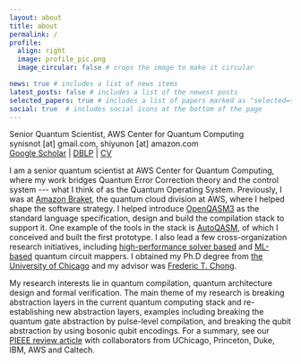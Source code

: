 ```yaml
---
layout: about
title: about
permalink: /
profile:
  align: right
  image: profile_pic.png
  image_circular: false # crops the image to make it circular

news: true # includes a list of news items
latest_posts: false # includes a list of the newest posts
selected_papers: true # includes a list of papers marked as "selected={true}"
social: true  # includes social icons at the bottom of the page
---
```

Senior Quantum Scientist, AWS Center for Quantum Computing <br />
synisnot [at] gmail.com, shiyunon [at] amazon.com  <br />
<a href='https://scholar.google.com/citations?hl=en&amp;user=dnDj1EIAAAAJ'>Google Scholar</a> |  <a href='https://dblp.org/pid/236/5902.html'>DBLP</a> | <a href='/assets/pdf/Yunong_Shi_CV.pdf'>CV</a> 

I am a senior quantum scientist at AWS Center for Quantum Computing, where my work bridges Quantum Error Correction theory and the control system --- what I think of as the Quantum Operating System. Previously, I was at <a href='https://aws.amazon.com/braket/'>Amazon Braket</a>, the quantum cloud division at AWS, where I helped shape the software strategy. I helped introduce <a href='https://openqasm.com'>OpenQASM3</a> as the standard language specification, design and build the compilation stack to support it. One example of the tools in the stack is <a href='https://github.com/amazon-braket/autoqasm'>AutoQASM</a>, of which I conceived and built the first prototype. I also lead a few cross-organization research initiatives, including <a href='https://www.cs.cmu.edu/~mheule/publications/SATmap.pdf'>high-performance solver based</a> and <a href='https://arxiv.org/pdf/2410.05115v1'>ML-based</a> quantum circuit mappers. I obtained my Ph.D degree from <a href="https://www.uchicago.edu/" target="_blank" rel="noopener noreferrer">the University of Chicago</a> and my advisor was <a href="https://people.cs.uchicago.edu/~ftchong/" target="_blank" rel="noopener noreferrer">Frederic T. Chong</a>. 

My research interests lie in quantum compilation, quantum architecture design and formal verification. The main theme of my research is breaking abstraction layers in the current quantum computing stack and re-establishing new abstraction layers, examples including breaking the quantum gate abstraction by pulse-level compilation, and breaking the qubit abstraction by using bosonic qubit encodings. For a summary, see our <a href="https://mrmgroup.cs.princeton.edu/papers/pieee2020.pdf" target="_blank" rel="noopener noreferrer">PIEEE review article</a> with collaborators from UChicago, Princeton, Duke, IBM, AWS and Caltech.
